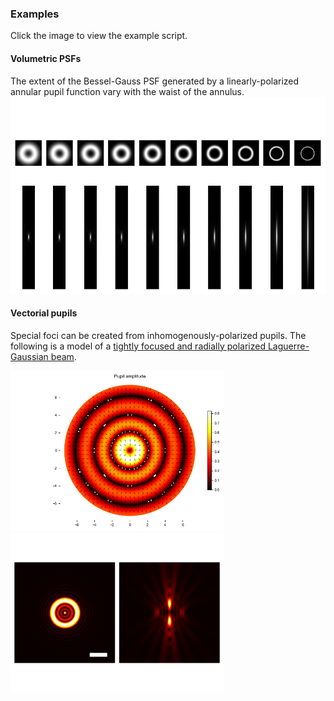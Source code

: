 
### Examples
Click the image to view the example script.
#### Volumetric PSFs
The extent of the Bessel-Gauss PSF generated by a linearly-polarized annular pupil function vary with the waist of the annulus.
[![Annular pupils of various waists generate Bessel-Gauss beams with various axial extents](https://github.com/shohamlab/foci/blob/main/examples/bessel-gauss-example.png)](https://github.com/shohamlab/foci/blob/main/examples/bessel.py)

#### Vectorial pupils
Special foci can be created from inhomogenously-polarized pupils. The following is a model of a [tightly focused and radially polarized Laguerre-Gaussian beam](https://doi.org/10.1364/OPTICA.5.000086). 

<a href="https://github.com/shohamlab/foci/blob/main/examples/rplg.py">
<img src="https://github.com/shohamlab/foci/blob/main/examples/rplg-example-pupil.png" height="256"><img src="https://github.com/shohamlab/foci/blob/main/examples/rplg-example-psf.png" height="256">
</a>
